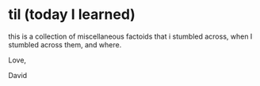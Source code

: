 # til (today I learned)

this is a collection of miscellaneous factoids that i stumbled across, when I stumbled across them, and where.





Love,

David